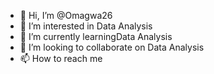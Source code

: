 - 👋 Hi, I’m @Omagwa26
- 👀 I’m interested in Data Analysis 
- 🌱 I’m currently learningData Analysis
- 💞️ I’m looking to collaborate on Data Analysis
- 📫 How to reach me
  

<!---
Omagwa26/Omagwa26 is a ✨ special ✨ repository because its `README.md` (this file) appears on your GitHub profile.
You can click the Preview link to take a look at your changes.
--->

